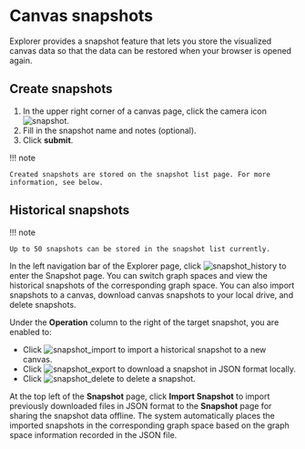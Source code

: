 # Canvas snapshots

Explorer provides a snapshot feature that lets you store the visualized canvas data so that the data can be restored when your browser is opened again.

## Create snapshots

1. In the upper right corner of a canvas page, click the camera icon ![snapshot](https://docs-cdn.nebula-graph.com.cn/figures/graph-snapshot.png).
2. Fill in the snapshot name and notes (optional).
3. Click **submit**.

!!! note

    Created snapshots are stored on the snapshot list page. For more information, see below.

## Historical snapshots

!!! note

    Up to 50 snapshots can be stored in the snapshot list currently.

In the left navigation bar of the Explorer page, click ![snapshot_history](https://docs-cdn.nebula-graph.com.cn/figures/snapshot-history.png) to enter the Snapshot page. You can switch graph spaces and view the historical snapshots of the corresponding graph space. You can also import snapshots to a canvas, download canvas snapshots to your local drive, and delete snapshots.

Under the **Operation** column to the right of the target snapshot, you are enabled to: 

- Click ![snapshot_import](https://docs-cdn.nebula-graph.com.cn/figures/snapshot-import.png) to import a historical snapshot to a new canvas.
- Click ![snapshot_export](https://docs-cdn.nebula-graph.com.cn/figures/snapshot-export.png) to download a snapshot in JSON format locally.
- Click ![snapshot_delete](https://docs-cdn.nebula-graph.com.cn/figures/snapshot-delete.png) to delete a snapshot.

At the top left of the **Snapshot** page, click **Import Snapshot** to import previously downloaded files in JSON format to the **Snapshot** page for sharing the snapshot data offline. The system automatically places the imported snapshots in the corresponding graph space based on the graph space information recorded in the JSON file.
